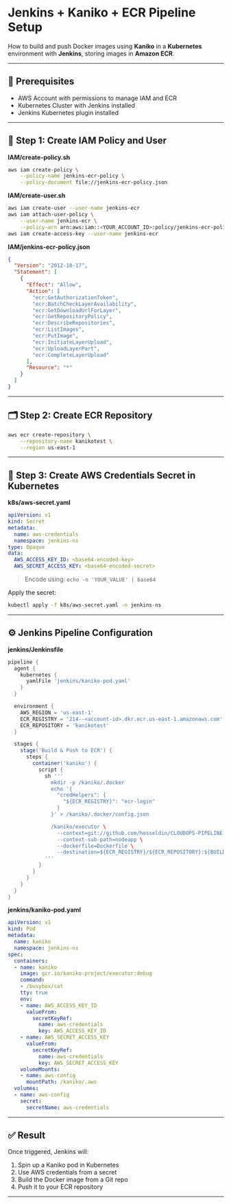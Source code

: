 # Jenkins + Kaniko + ECR Pipeline Setup

How to build and push Docker images using **Kaniko** in a **Kubernetes** environment with **Jenkins**, storing images in **Amazon ECR**.

---

## 🔧 Prerequisites
- AWS Account with permissions to manage IAM and ECR
- Kubernetes Cluster with Jenkins installed
- Jenkins Kubernetes plugin installed


---

## 🔐 Step 1: Create IAM Policy and User

**IAM/create-policy.sh**
```bash
aws iam create-policy \
    --policy-name jenkins-ecr-policy \
    --policy-document file://jenkins-ecr-policy.json
```

**IAM/create-user.sh**
```bash
aws iam create-user --user-name jenkins-ecr
aws iam attach-user-policy \
    --user-name jenkins-ecr \
    --policy-arn arn:aws:iam::<YOUR_ACCOUNT_ID>:policy/jenkins-ecr-policy
aws iam create-access-key --user-name jenkins-ecr
```

**IAM/jenkins-ecr-policy.json**
```json
{
  "Version": "2012-10-17",
  "Statement": [
    {
      "Effect": "Allow",
      "Action": [
        "ecr:GetAuthorizationToken",
        "ecr:BatchCheckLayerAvailability",
        "ecr:GetDownloadUrlForLayer",
        "ecr:GetRepositoryPolicy",
        "ecr:DescribeRepositories",
        "ecr:ListImages",
        "ecr:PutImage",
        "ecr:InitiateLayerUpload",
        "ecr:UploadLayerPart",
        "ecr:CompleteLayerUpload"
      ],
      "Resource": "*"
    }
  ]
}
```

---

## 🗂️ Step 2: Create ECR Repository

```bash
aws ecr create-repository \
    --repository-name kanikotest \
    --region us-east-1
```

---

## 🔐 Step 3: Create AWS Credentials Secret in Kubernetes

**k8s/aws-secret.yaml**
```yaml
apiVersion: v1
kind: Secret
metadata:
  name: aws-credentials
  namespace: jenkins-ns
type: Opaque
data:
  AWS_ACCESS_KEY_ID: <base64-encoded-key>
  AWS_SECRET_ACCESS_KEY: <base64-encoded-secret>
```
> Encode using: `echo -n 'YOUR_VALUE' | base64`

Apply the secret:
```bash
kubectl apply -f k8s/aws-secret.yaml -n jenkins-ns
```

---

## ⚙️ Jenkins Pipeline Configuration

**jenkins/Jenkinsfile**
```groovy
pipeline {
  agent {
    kubernetes {
      yamlFile 'jenkins/kaniko-pod.yaml'
    }
  }

  environment {
    AWS_REGION = 'us-east-1'
    ECR_REGISTRY = '214--<account-id>.dkr.ecr.us-east-1.amazonaws.com'
    ECR_REPOSITORY = 'kanikotest'
  }

  stages {
    stage('Build & Push to ECR') {
      steps {
        container('kaniko') {
          script {
            sh '''
              mkdir -p /kaniko/.docker
              echo '{
                "credHelpers": {
                  "${ECR_REGISTRY}": "ecr-login"
                }
              }' > /kaniko/.docker/config.json

              /kaniko/executor \
                --context=git://github.com/hosseldin/CLOUDOPS-PIPELINE.git#refs/heads/main \
                --context-sub-path=nodeapp \
                --dockerfile=Dockerfile \
                --destination=${ECR_REGISTRY}/${ECR_REPOSITORY}:${BUILD_NUMBER}
            '''
          }
        }
      }
    }
  }
}
```

**jenkins/kaniko-pod.yaml**
```yaml
apiVersion: v1
kind: Pod
metadata:
  name: kaniko
  namespace: jenkins-ns
spec:
  containers:
  - name: kaniko
    image: gcr.io/kaniko-project/executor:debug
    command:
    - /busybox/cat
    tty: true
    env:
    - name: AWS_ACCESS_KEY_ID
      valueFrom:
        secretKeyRef:
          name: aws-credentials
          key: AWS_ACCESS_KEY_ID
    - name: AWS_SECRET_ACCESS_KEY
      valueFrom:
        secretKeyRef:
          name: aws-credentials
          key: AWS_SECRET_ACCESS_KEY
    volumeMounts:
    - name: aws-config
      mountPath: /kaniko/.aws
  volumes:
  - name: aws-config
    secret:
      secretName: aws-credentials
```

---

## ✅ Result
Once triggered, Jenkins will:
1. Spin up a Kaniko pod in Kubernetes
2. Use AWS credentials from a secret
3. Build the Docker image from a Git repo
4. Push it to your ECR repository

---

